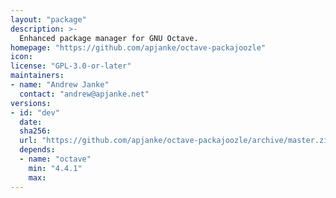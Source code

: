```yaml
---
layout: "package"
description: >-
  Enhanced package manager for GNU Octave.
homepage: "https://github.com/apjanke/octave-packajoozle"
icon:
license: "GPL-3.0-or-later"
maintainers:
- name: "Andrew Janke"
  contact: "andrew@apjanke.net"
versions:
- id: "dev"
  date:
  sha256:
  url: "https://github.com/apjanke/octave-packajoozle/archive/master.zip"
  depends:
  - name: "octave"
    min: "4.4.1"
    max:
---
```


